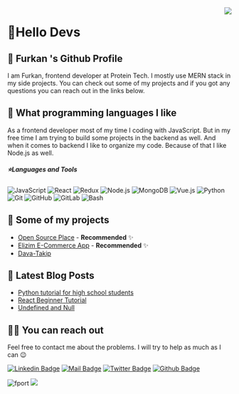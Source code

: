 <img align='right' src="https://github-readme-stats.vercel.app/api?username=fport&show_icons=true&theme=dracula">

# 🚀Hello Devs

## 🍊 Furkan 's Github Profile
I am Furkan, frontend developer at Protein Tech. I mostly use MERN stack in my side projects.
You can check out some of my projects and if you got any questions you can reach out in the links below.  

## 💫 What programming languages I like

As a frontend developer most of my time I coding with JavaScript. But in my free time I am trying to build some projects in the backend as well. And when it comes to backend I like to organize my code. Because of that I like Node.js as well.  
  
<h5>⭐️Languages and Tools</h5>

![JavaScript](https://img.shields.io/badge/-JavaScript-black?style=flat-square&logo=javascript) 
![React](https://img.shields.io/badge/-React-black?style=flat-square&logo=react)
![Redux](https://img.shields.io/badge/-Redux-black?style=flat-square&logo=Redux) 
![Node.js](https://img.shields.io/badge/-Node.js-black?style=flat-square&logo=Node.js) 
![MongoDB](https://img.shields.io/badge/-MongoDB-black?style=flat-square&logo=MongoDB) 
![Vue.js](https://img.shields.io/badge/-Vue.js-black?style=flat-square&logo=vue.js)
![Python](https://img.shields.io/badge/-Python-black?style=flat-square&logo=Python)
![Git](https://img.shields.io/badge/-Git-black?style=flat-square&logo=git)
![GitHub](https://img.shields.io/badge/-GitHub-black?style=flat-square&logo=github)
![GitLab](https://img.shields.io/badge/-GitLab-black?style=flat-square&logo=gitlab)
![Bash](https://img.shields.io/badge/-Bash-black?style=flat-square&logo=gnu-bash)

## 🥳 Some of my projects

- [Open Source Place](https://github.com/opensource-place/frontend) - **Recommended** ✨
- [Elizim E-Commerce App](https://github.com/fport/elizim) - **Recommended** ✨
- [Dava-Takip](https://github.com/fport/dava-takip-backend) 

## 📃 Latest Blog Posts

<!-- BLOG-POST-LIST:START -->
- [Python tutorial for high school students](https://github.com/fport/YazYap)
- [React Beginner Tutorial](https://teknikafa.com/reactjs-ogrenelim/)
- [Undefined and Null](https://medium.com/@furkanportakal/nedir-bunlar%C4%B1n-farklar%C4%B1-ead24905f9c)

<!-- BLOG-POST-LIST:END -->

## 🤙🏻 You can reach out

Feel free to contact me about the problems. I will try to help as much as I can 😉

[![Linkedin Badge](https://img.shields.io/badge/linkedin-%230077B5.svg?&style=for-the-badge&logo=linkedin&logoColor=white)](https://www.linkedin.com/in/furkanportakal)
[![Mail Badge](https://img.shields.io/badge/email-c14438?style=for-the-badge&logo=Gmail&logoColor=white&link=mailto:furkanportakalx@gmail.com)](mailto:furkanportakalx@gmail.com)
[![Twitter Badge](https://img.shields.io/badge/twitter-1DA1F2?style=for-the-badge&logo=twitter&logoColor=white)](https://twitter.com/furkanportakalx)
[![Github Badge](https://img.shields.io/badge/github-333?style=for-the-badge&logo=github&logoColor=white)](https://github.com/fport)  
<p align="left"> <img src="https://komarev.com/ghpvc/?username=fport&label=Profile%20views&color=00ad0c&style=flat" alt="fport" /> <a href='https://findmentor.network/peer//furkan-portakal'>  <img src="https://img.shields.io/badge/Find%20Mentor-I'm%20a%20mentee-blueviolet">  <a/></p> 

